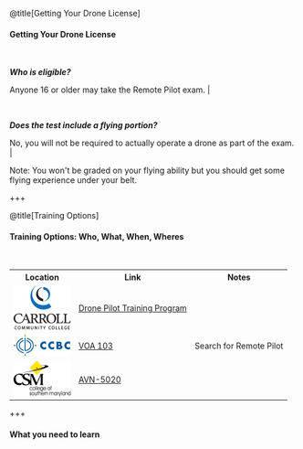 <div class="slide-bg-style-left"></div><div class="slide-bg-style-right"></div>

@title[Getting Your Drone License]

#### Getting Your Drone License

<br>

_**Who is eligible?**_

  Anyone 16 or older may take the Remote Pilot exam.                              |

<br>

_**Does the test include a flying portion?**_

  No, you will not be required to actually operate a drone as part of the exam.   |

Note:
You won't be graded on your flying ability but you should get some flying experience under your belt.

+++
<div class="slide-bg-style-left"></div><div class="slide-bg-style-right"></div>

@title[Training Options]

#### Training Options: Who, What, When, Wheres

<br>

<table>
  <tr>
    <th>Location</th>
    <th>Link</th>
    <th>Notes</th>
  </tr>
  <tr>
    <td><img src="/assets/img/logo_carcc.png" alt="CCC" title="title"/></td>
    <td><a href="https://www.carrollcc.edu/sites/carroll/Templates/ContentPreview.aspx?id=13309">Drone Pilot Training Program</a></td>
    <td></td>
  </tr>
  <tr>
    <td><img src="assets/img/logo_ccbc_2.png" alt="CCBC" title="title"/></td>
    <td><a href="https://flexreg.ccbcmd.edu/flexibleregistration/index.jsp?frc=CE">VOA 103</a></td>
    <td>Search for Remote Pilot</td>
  </tr>
  <tr>
    <td><img src="assets/img/logo_csmd.png" alt="CSMD" title="title"/></td>
    <td><a href="https://express.csmd.edu/Online/Services?TOKENIDX=1031438944&SS=1&APP=ST&CONSTITUENCY=WBCE">AVN-5020</a></td>
    <td></td>
  </tr>
</table>


+++
#### What you need to learn
